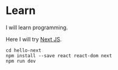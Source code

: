 # Learn
I will learn programming.

Here I will try [Next JS](https://nextjs.org/learn/basics/getting-started).

```
cd hello-next
npm install --save react react-dom next
npm run dev
```